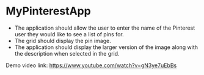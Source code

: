 # MyPinterestApp

- The application should allow the user to enter the name of the
Pinterest user they would like to see a list of pins for.
- The grid should display the pin image.
- The application should display the larger version of the image along
with the description when selected in the grid.


Demo video link: https://www.youtube.com/watch?v=gN3ye7uEbBs
